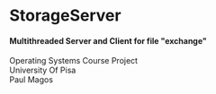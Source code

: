 # StorageServer

#### Multithreaded Server and Client for file "exchange"
Operating Systems Course Project\
University Of Pisa\
Paul Magos
